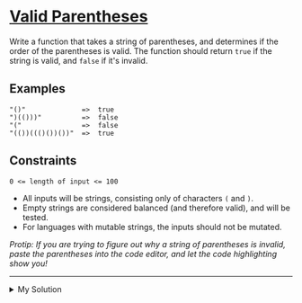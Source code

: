 # [Valid Parentheses](https://www.codewars.com/kata/551f37452ff852b7bd000139)

Write a function that takes a string of parentheses, and determines if the order of the parentheses is valid. The function should return `true` if the string is valid, and `false` if it's invalid.

## Examples

```
"()"              =>  true
")(()))"          =>  false
"("               =>  false
"(())((()())())"  =>  true
```

## Constraints

`0 <= length of input <= 100`

- All inputs will be strings, consisting only of characters `(` and `)`.
- Empty strings are considered balanced (and therefore valid), and will be tested.
- For languages with mutable strings, the inputs should not be mutated.

_Protip: If you are trying to figure out why a string of parentheses is invalid, paste the parentheses into the code editor, and let the code highlighting show you!_

---

<details><summary>My Solution</summary>

```js
function validParentheses(parenStr) {
  const stack = []

  for (let paren of parenStr) {
    if (paren === '(') {
      stack.push(paren)
    } else {
      if (stack.length === 0) return false
      stack.pop()
    }
  }

  return stack.length === 0
}
```

</details>
